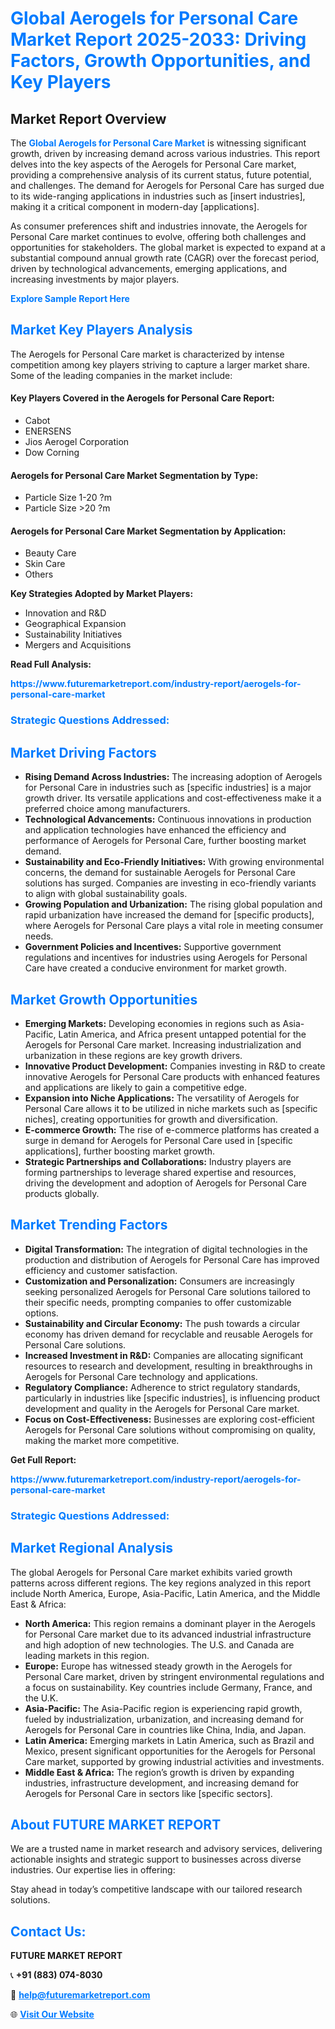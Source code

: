 <h1 style="color: #007BFF;">Global Aerogels for Personal Care Market Report 2025-2033: Driving Factors, Growth Opportunities, and Key Players</h1>

<section id="overview">
<h2>Market Report Overview</h2>
<p>The <a href="https://www.futuremarketreport.com/industry-report/aerogels-for-personal-care-market" style="color: #007BFF; text-decoration: none;"><strong>Global Aerogels for Personal Care Market</strong></a> is witnessing significant growth, driven by increasing demand across various industries. This report delves into the key aspects of the Aerogels for Personal Care market, providing a comprehensive analysis of its current status, future potential, and challenges. The demand for Aerogels for Personal Care has surged due to its wide-ranging applications in industries such as [insert industries], making it a critical component in modern-day [applications].</p>
<p>As consumer preferences shift and industries innovate, the Aerogels for Personal Care market continues to evolve, offering both challenges and opportunities for stakeholders. The global market is expected to expand at a substantial compound annual growth rate (CAGR) over the forecast period, driven by technological advancements, emerging applications, and increasing investments by major players.</p>
</section>

<section id="overview">
<p><a href="https://www.futuremarketreport.com/request-sample/reportId=85014" style="color: #007BFF; text-decoration: none;"><strong>Explore Sample Report Here</strong></a></p>
</section>

<section id="key-players">
<h2 style="color: #007BFF;">Market Key Players Analysis</h2>
<p>The Aerogels for Personal Care market is characterized by intense competition among key players striving to capture a larger market share. Some of the leading companies in the market include:</p>
<h4>Key Players Covered in the Aerogels for Personal Care Report:</h4>
<ul><li>Cabot</li><li>ENERSENS</li><li>Jios Aerogel Corporation</li><li>Dow Corning</li></ul>
<h4>Aerogels for Personal Care Market Segmentation by Type:</h4>
<ul><li>Particle Size 1-20 ?m</li><li>Particle Size &gt;20 ?m</li></ul>

<h4>Aerogels for Personal Care Market Segmentation by Application:</h4>
<ul><li>Beauty Care</li><li>Skin Care</li><li>Others</li></ul>
<p><strong>Key Strategies Adopted by Market Players:</strong></p>
<ul>
<li>Innovation and R&D</li>
<li>Geographical Expansion</li>
<li>Sustainability Initiatives</li>
<li>Mergers and Acquisitions</li>
</ul>
</section>

<section>
<p><strong>Read Full Analysis: </strong></p><a href="https://www.futuremarketreport.com/industry-report/aerogels-for-personal-care-market" style="color: #007BFF; text-decoration: none;"><strong>https://www.futuremarketreport.com/industry-report/aerogels-for-personal-care-market</strong></a>
<h3 style="color: #007BFF;">Strategic Questions Addressed:</h3>
</section>

<section id="driving-factors">
<h2 style="color: #007BFF;">Market Driving Factors</h2>
<ul>
<li><strong>Rising Demand Across Industries:</strong> The increasing adoption of Aerogels for Personal Care in industries such as [specific industries] is a major growth driver. Its versatile applications and cost-effectiveness make it a preferred choice among manufacturers.</li>
<li><strong>Technological Advancements:</strong> Continuous innovations in production and application technologies have enhanced the efficiency and performance of Aerogels for Personal Care, further boosting market demand.</li>
<li><strong>Sustainability and Eco-Friendly Initiatives:</strong> With growing environmental concerns, the demand for sustainable Aerogels for Personal Care solutions has surged. Companies are investing in eco-friendly variants to align with global sustainability goals.</li>
<li><strong>Growing Population and Urbanization:</strong> The rising global population and rapid urbanization have increased the demand for [specific products], where Aerogels for Personal Care plays a vital role in meeting consumer needs.</li>
<li><strong>Government Policies and Incentives:</strong> Supportive government regulations and incentives for industries using Aerogels for Personal Care have created a conducive environment for market growth.</li>
</ul>
</section>

<section id="growth-opportunities">
<h2 style="color: #007BFF;">Market Growth Opportunities</h2>
<ul>
<li><strong>Emerging Markets:</strong> Developing economies in regions such as Asia-Pacific, Latin America, and Africa present untapped potential for the Aerogels for Personal Care market. Increasing industrialization and urbanization in these regions are key growth drivers.</li>
<li><strong>Innovative Product Development:</strong> Companies investing in R&D to create innovative Aerogels for Personal Care products with enhanced features and applications are likely to gain a competitive edge.</li>
<li><strong>Expansion into Niche Applications:</strong> The versatility of Aerogels for Personal Care allows it to be utilized in niche markets such as [specific niches], creating opportunities for growth and diversification.</li>
<li><strong>E-commerce Growth:</strong> The rise of e-commerce platforms has created a surge in demand for Aerogels for Personal Care used in [specific applications], further boosting market growth.</li>
<li><strong>Strategic Partnerships and Collaborations:</strong> Industry players are forming partnerships to leverage shared expertise and resources, driving the development and adoption of Aerogels for Personal Care products globally.</li>
</ul>
</section>

<section id="trending-factors">
<h2 style="color: #007BFF;">Market Trending Factors</h2>
<ul>
<li><strong>Digital Transformation:</strong> The integration of digital technologies in the production and distribution of Aerogels for Personal Care has improved efficiency and customer satisfaction.</li>
<li><strong>Customization and Personalization:</strong> Consumers are increasingly seeking personalized Aerogels for Personal Care solutions tailored to their specific needs, prompting companies to offer customizable options.</li>
<li><strong>Sustainability and Circular Economy:</strong> The push towards a circular economy has driven demand for recyclable and reusable Aerogels for Personal Care solutions.</li>
<li><strong>Increased Investment in R&D:</strong> Companies are allocating significant resources to research and development, resulting in breakthroughs in Aerogels for Personal Care technology and applications.</li>
<li><strong>Regulatory Compliance:</strong> Adherence to strict regulatory standards, particularly in industries like [specific industries], is influencing product development and quality in the Aerogels for Personal Care market.</li>
<li><strong>Focus on Cost-Effectiveness:</strong> Businesses are exploring cost-efficient Aerogels for Personal Care solutions without compromising on quality, making the market more competitive.</li>
</ul>
</section>

<section>
<p><strong>Get Full Report: </strong></p><a href="https://www.futuremarketreport.com/industry-report/aerogels-for-personal-care-market" style="color: #007BFF; text-decoration: none;"><strong>https://www.futuremarketreport.com/industry-report/aerogels-for-personal-care-market</strong></a>
<h3 style="color: #007BFF;">Strategic Questions Addressed:</h3>
</section>


<section id="regional-analysis">
<h2 style="color: #007BFF;">Market Regional Analysis</h2>
<p>The global Aerogels for Personal Care market exhibits varied growth patterns across different regions. The key regions analyzed in this report include North America, Europe, Asia-Pacific, Latin America, and the Middle East & Africa:</p>
<ul>
<li><strong>North America:</strong> This region remains a dominant player in the Aerogels for Personal Care market due to its advanced industrial infrastructure and high adoption of new technologies. The U.S. and Canada are leading markets in this region.</li>
<li><strong>Europe:</strong> Europe has witnessed steady growth in the Aerogels for Personal Care market, driven by stringent environmental regulations and a focus on sustainability. Key countries include Germany, France, and the U.K.</li>
<li><strong>Asia-Pacific:</strong> The Asia-Pacific region is experiencing rapid growth, fueled by industrialization, urbanization, and increasing demand for Aerogels for Personal Care in countries like China, India, and Japan.</li>
<li><strong>Latin America:</strong> Emerging markets in Latin America, such as Brazil and Mexico, present significant opportunities for the Aerogels for Personal Care market, supported by growing industrial activities and investments.</li>
<li><strong>Middle East & Africa:</strong> The region’s growth is driven by expanding industries, infrastructure development, and increasing demand for Aerogels for Personal Care in sectors like [specific sectors].</li>
</ul>
</section>

<footer>
<h2 style="color: #007BFF;">About FUTURE MARKET REPORT</h2>
<p>We are a trusted name in market research and advisory services, delivering actionable insights and strategic support to businesses across diverse industries. Our expertise lies in offering:</p>

<p>Stay ahead in today’s competitive landscape with our tailored research solutions.</p>

<h2 style="color: #007BFF;">Contact Us:</h2>
<p><strong>FUTURE MARKET REPORT</strong></p>
<p>📞 <strong>+91 (883) 074-8030</strong></p>
<p>📧 <strong><a href="mailto:help@futuremarketreport.com" style="color: #007BFF;">help@futuremarketreport.com</a></strong></p>
<p>🌐 <strong><a href="https://www.futuremarketreport.com/" style="color: #007BFF;">Visit Our Website</a></strong></p>
</footer>